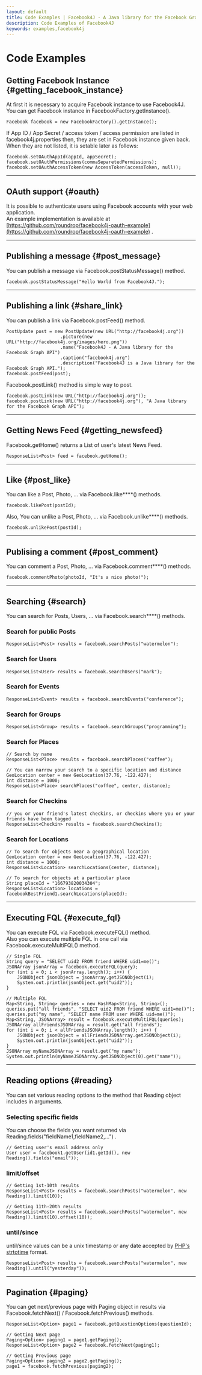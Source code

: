 ```yaml
---
layout: default
title: Code Examples | Facebook4J - A Java library for the Facebook Graph API
description: Code Examples of Facebook4J
keywords: examples,facebook4j
---
```

# Code Examples

## Getting Facebook Instance {#getting_facebook_instance}
At first it is necessary to acquire Facebook instance to use Facebook4J.  
You can get Facebook instance in FacebookFactory.getInstance().

    Facebook facebook = new FacebookFactory().getInstance();

If App ID / App Secret / access token / access permission are listed in facebook4j.properties then, they are set in Facebook instance given back.  
When they are not listed, it is setable later as follows:

    facebook.setOAuthAppId(appId, appSecret);
    facebook.setOAuthPermissions(commaSeparetedPermissions);
    facebook.setOAuthAccessToken(new AccessToken(accessToken, null));


- - -

## OAuth support {#oauth}
It is possible to authenticate users using Facebook accounts with your web application.  
An example implementation is available at [https://github.com/roundrop/facebook4j-oauth-example](https://github.com/roundrop/facebook4j-oauth-example) .

- - -

## Publishing a message {#post_message}
You can publish a message via Facebook.postStatusMessage() method.

    facebook.postStatusMessage("Hello World from Facebook4J.");

- - -

## Publishing a link {#share_link}
You can publish a link via Facebook.postFeed() method.

    PostUpdate post = new PostUpdate(new URL("http://facebook4j.org"))
                        .picture(new URL("http://facebook4j.org/images/hero.png"))
                        .name("Facebook4J - A Java library for the Facebook Graph API")
                        .caption("facebook4j.org")
                        .description("Facebook4J is a Java library for the Facebook Graph API.");
    facebook.postFeed(post);

Facebook.postLink() method is simple way to post.

    facebook.postLink(new URL("http://facebook4j.org"));
    facebook.postLink(new URL("http://facebook4j.org"), "A Java library for the Facebook Graph API");

- - -

## Getting News Feed {#getting_newsfeed}
Facebook.getHome() returns a List of user's latest News Feed.

    ResponseList<Post> feed = facebook.getHome();

- - -

## Like {#post_like}
You can like a Post, Photo, ... via Facebook.like\*\*\*\*() methods.

    facebook.likePost(postId);

Also, You can unlike a Post, Photo, ... via Facebook.unlike\*\*\*\*() methods.

    facebook.unlikePost(postId);

- - -

## Publising a comment {#post_comment}
You can comment a Post, Photo, ... via Facebook.comment\*\*\*\*() methods.

    facebook.commentPhoto(photoId, "It's a nice photo!");

- - -

## Searching {#search}
You can search for Posts, Users, ... via Facebook.search\*\*\*\*() methods.

### Search for public Posts

    ResponseList<Post> results = facebook.searchPosts("watermelon");

### Search for Users

    ResponseList<User> results = facebook.searchUsers("mark");

### Search for Events

    ResponseList<Event> results = facebook.searchEvents("conference");

### Search for Groups

    ResponseList<Group> results = facebook.searchGroups("programming");

### Search for Places

    // Search by name
    ResponseList<Place> results = facebook.searchPlaces("coffee");
    
    // You can narrow your search to a specific location and distance
    GeoLocation center = new GeoLocation(37.76, -122.427);
    int distance = 1000;
    ResponseList<Place> searchPlaces("coffee", center, distance);

### Search for Checkins

    // you or your friend's latest checkins, or checkins where you or your friends have been tagged
    ResponseList<Checkin> results = facebook.searchCheckins();
    

### Search for Locations

    // To search for objects near a geographical location
    GeoLocation center = new GeoLocation(37.76, -122.427);
    int distance = 1000;
    ResponseList<Location> searchLocations(center, distance);
    
    // To search for objects at a particular place
    String placeId = "166793820034304";
    ResponseList<Location> locations = facebookBestFriend1.searchLocations(placeId);


- - -

## Executing FQL {#execute_fql}
You can execute FQL via Facebook.executeFQL() method.  
Also you can execute multiple FQL in one call via Facebook.executeMultiFQL() method.

    // Single FQL
    String query = "SELECT uid2 FROM friend WHERE uid1=me()";
    JSONArray jsonArray = facebook.executeFQL(query);
    for (int i = 0; i < jsonArray.length(); i++) {
        JSONObject jsonObject = jsonArray.getJSONObject(i);
        System.out.println(jsonObject.get("uid2"));
    }

    // Multiple FQL
    Map<String, String> queries = new HashMap<String, String>();
    queries.put("all friends", "SELECT uid2 FROM friend WHERE uid1=me()");
    queries.put("my name", "SELECT name FROM user WHERE uid=me()");
    Map<String, JSONArray> result = facebook.executeMultiFQL(queries);
    JSONArray allFriendsJSONArray = result.get("all friends");
    for (int i = 0; i < allFriendsJSONArray.length(); i++) {
        JSONObject jsonObject = allFriendsJSONArray.getJSONObject(i);
        System.out.println(jsonObject.get("uid2"));
    }
    JSONArray myNameJSONArray = result.get("my name");
    System.out.println(myNameJSONArray.getJSONObject(0).get("name"));


- - -

## Reading options {#reading}
You can set various reading options to the method that Reading object includes in arguments.

### Selecting specific fields
You can choose the fields you want returned via Reading.fields("fieldName1,fieldName2,...") .

    // Getting user's email address only
    User user = facebook1.getUser(id1.getId(), new Reading().fields("email"));

### limit/offset

    // Getting 1st-10th results
    ResponseList<Post> results = facebook.searchPosts("watermelon", new Reading().limit(10));
    
    // Getting 11th-20th results
    ResponseList<Post> results = facebook.searchPosts("watermelon", new Reading().limit(10).offset(10));

### until/since
until/since values can be a unix timestamp or any date accepted by [PHP's strtotime](http://php.net/manual/en/function.strtotime.php) format.

    ResponseList<Post> results = facebook.searchPosts("watermelon", new Reading().until("yesterday"));


- - -

## Pagination {#paging}
You can get next/previous page with Paging object in results via Facebook.fetchNext() / Facebook.fetchPrevious() methods.

    ResponseList<Option> page1 = facebook.getQuestionOptions(questionId);
    
    // Getting Next page
    Paging<Option> paging1 = page1.getPaging();
    ResponseList<Option> page2 = facebook.fetchNext(paging1);
    
    // Getting Previous page
    Paging<Option> paging2 = page2.getPaging();
    page1 = facebook.fetchPrevious(paging2);
